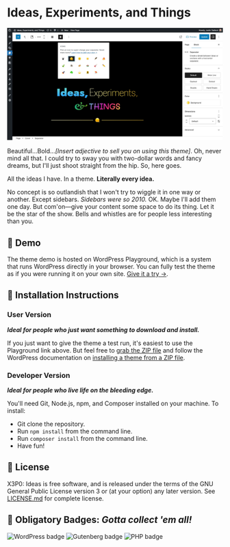 # Ideas, Experiments, and Things

![Text: Ideas, Experiments, and Things](public/media/images/ideas-experiments-things.jpg)

Beautiful...Bold..._[Insert adjective to sell you on using this theme]_. Oh, never mind all that. I could try to sway you with two-dollar words and fancy dreams, but I'll just shoot straight from the hip. So, here goes.

All the ideas I have. In a theme. **Literally every idea.**

No concept is so outlandish that I won't try to wiggle it in one way or another. Except sidebars. _Sidebars were so 2010._ OK. Maybe I'll add them one day. But com'on—give your content some space to do its thing. Let it be the star of the show. Bells and whistles are for people less interesting than you.

## 🔎 Demo

The theme demo is hosted on WordPress Playground, which is a system that runs WordPress directly in your browser. You can fully test the theme as if you were running it on your own site. [Give it a try →](https://playground.wordpress.net/?blueprint-url=https://raw.githubusercontent.com/x3p0-dev/x3p0-ideas/master/_playground/blueprint.json).

## 📄 Installation Instructions

### User Version

**_Ideal for people who just want something to download and install._**

If you just want to give the theme a test run, it's easiest to use the Playground link above. But feel free to [grab the ZIP file](https://github.com/x3p0-dev/x3p0-ideas/raw/master/_playground/x3p0-ideas.zip) and follow the WordPress documentation on [installing a theme from a ZIP file](https://wordpress.org/documentation/article/work-with-themes/).

### Developer Version

**_Ideal for people who live life on the bleeding edge._**

You'll need Git, Node.js, npm, and Composer installed on your machine. To install:

- Git clone the repository.
- Run `npm install` from the command line.
- Run `composer install` from the command line.
- Have fun!

## 📜 License

X3P0: Ideas is free software, and is released under the terms of the GNU General Public License version 3 or (at your option) any later version. See [LICENSE.md](https://github.com/x3p0-dev/x3p0-ideas/blob/master/LICENSE.md) for complete license.

## 📛 Obligatory Badges: _Gotta collect 'em all!_

<p>
<img alt="WordPress badge" height="24px" src="https://img.shields.io/badge/WordPress%206.4+-white?style=flat-square&logo=wordpress&logoColor=0073AA&labelColor=white&color=0073AA">
<img alt="Gutenberg badge" height="24px" src="https://img.shields.io/badge/Gutenberg%2016.0+-white?style=flat-square&logo=gutenberg&logoColor=000000&color=000000&labelColor=white">
<img alt="PHP badge" height="24px" src="https://img.shields.io/badge/PHP%207.4+-white?style=flat-square&logo=php&logoColor=777bb4&labelColor=white&color=777bb4">
</p>
